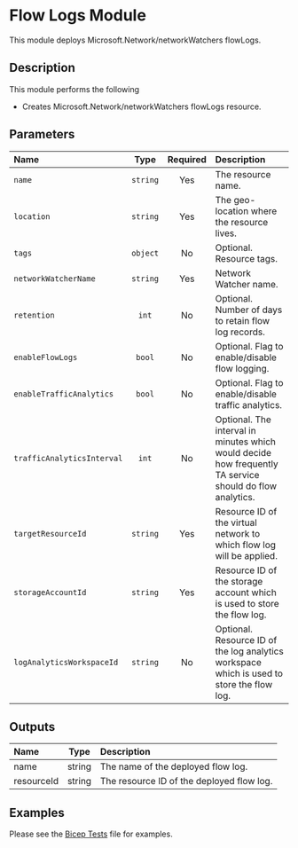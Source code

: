 # Flow Logs Module

This module deploys Microsoft.Network/networkWatchers flowLogs.

## Description

This module performs the following

- Creates Microsoft.Network/networkWatchers flowLogs resource.

## Parameters

| Name                       |   Type   | Required | Description                                                                                              |
| :------------------------- | :------: | :------: | :------------------------------------------------------------------------------------------------------- |
| `name`                     | `string` |   Yes    | The resource name.                                                                                       |
| `location`                 | `string` |   Yes    | The geo-location where the resource lives.                                                               |
| `tags`                     | `object` |    No    | Optional. Resource tags.                                                                                 |
| `networkWatcherName`       | `string` |   Yes    | Network Watcher name.                                                                                    |
| `retention`                |  `int`   |    No    | Optional. Number of days to retain flow log records.                                                     |
| `enableFlowLogs`           |  `bool`  |    No    | Optional. Flag to enable/disable flow logging.                                                           |
| `enableTrafficAnalytics`   |  `bool`  |    No    | Optional. Flag to enable/disable traffic analytics.                                                      |
| `trafficAnalyticsInterval` |  `int`   |    No    | Optional. The interval in minutes which would decide how frequently TA service should do flow analytics. |
| `targetResourceId`         | `string` |   Yes    | Resource ID of the virtual network to which flow log will be applied.                                    |
| `storageAccountId`         | `string` |   Yes    | Resource ID of the storage account which is used to store the flow log.                                  |
| `logAnalyticsWorkspaceId`  | `string` |    No    | Optional. Resource ID of the log analytics workspace which is used to store the flow log.                |

## Outputs

| Name       |  Type  | Description                               |
| :--------- | :----: | :---------------------------------------- |
| name       | string | The name of the deployed flow log.        |
| resourceId | string | The resource ID of the deployed flow log. |

## Examples

Please see the [Bicep Tests](test/main.test.bicep) file for examples.